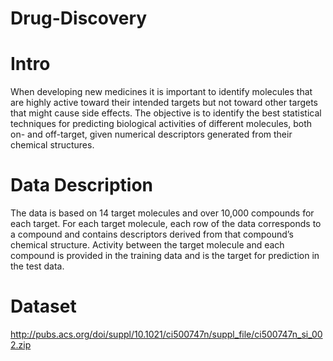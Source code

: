 #  Drug-Discovery


# Intro

When developing new medicines it is important to identify molecules that are highly active toward their intended targets but not toward other targets that might cause side effects. The objective is to identify the best statistical techniques for predicting biological activities of different molecules, both on- and off-target, given numerical descriptors generated from their chemical structures.

# Data Description

The data is based on 14 target molecules and over 10,000 compounds for each target. For each target molecule, each row of the data corresponds to a compound and contains descriptors derived from that compound’s chemical structure. Activity between the target molecule and each compound is provided in the training data and is the target for prediction in the test data.


# Dataset
http://pubs.acs.org/doi/suppl/10.1021/ci500747n/suppl_file/ci500747n_si_002.zip


# 

